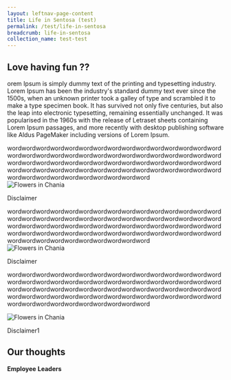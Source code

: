 ```yaml
---
layout: leftnav-page-content
title: Life in Sentosa (test)
permalink: /test/life-in-sentosa
breadcrumb: life-in-sentosa
collection_name: test-test
---
```

## Love having fun ??
orem Ipsum is simply dummy text of the printing and typesetting industry. Lorem Ipsum has been the industry's standard dummy text ever since the 1500s, when an unknown printer took a galley of type and scrambled it to make a type specimen book. It has survived not only five centuries, but also the leap into electronic typesetting, remaining essentially unchanged. It was popularised in the 1960s with the release of Letraset sheets containing Lorem Ipsum passages, and more recently with desktop publishing software like Aldus PageMaker including versions of Lorem Ipsum.  

<div class="grid-container">
  
<div class="grid-item">  
  wordwordwordwordwordwordwordwordwordwordwordwordwordwordwordwordwordwordwordwordwordwordwordwordwordwordwordwordwordwordwordwordwordwordwordwordwordwordwordwordwordwordwordwordwordwordwordwordwordwordwordwordwordwordwordwordwordwordwordwordwordwordwordwordwordwordwordwordwordword
  
</div>

<image class="grid-image" src="images/test/testimage.gif" alt="Flowers in Chania">
<div class="image-text">
  
Disclaimer
  
</div>
<div class="grid-item"> 
  wordwordwordwordwordwordwordwordwordwordwordwordwordwordwordwordwordwordwordwordwordwordwordwordwordwordwordwordwordwordwordwordwordwordwordwordwordwordwordwordwordwordwordwordwordwordwordwordwordwordwordwordwordwordwordwordwordwordwordwordwordwordwordwordwordwordwordwordwordword
  
</div>

<image class="grid-image" src="images/test/testimage.gif" alt="Flowers in Chania">
<div class="image-text">
  
Disclaimer
  
</div>
<div class="grid-item">
  
wordwordwordwordwordwordwordwordwordwordwordwordwordwordwordwordwordwordwordwordwordwordwordwordwordwordwordwordwordwordwordwordwordwordwordwordwordwordwordwordwordwordwordwordwordwordwordwordwordwordwordwordwordwordwordwordwordwordwordwordwordwordwordwordwordwordwordwordwordword

</div>

<image class="grid-image" src="images/test/testimage.gif" alt="Flowers in Chania">
<div class="image-text">
  
Disclaimer1
  
</div>
</div>
  
## Our thoughts
  **Employee**
  **Leaders**
  
